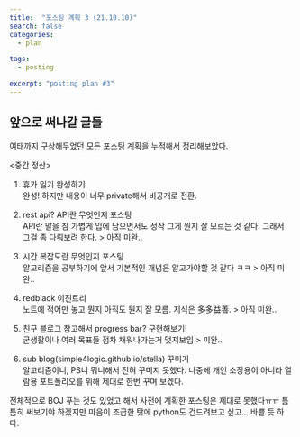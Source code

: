 ```yaml
---
title:  "포스팅 계획 3 (21.10.10)"
search: false
categories: 
  - plan

tags:
  - posting

excerpt: "posting plan #3"
---
```


## 앞으로 써나갈 글들

여태까지 구상해두었던 모든 포스팅 계획을 누적해서 정리해보았다.  

<중간 정산>

1. 휴가 일기 완성하기  
완성! 하지만 내용이 너무 private해서 비공개로 전환.  

2. rest api? API란 무엇인지 포스팅  
API란 말을 참 가볍게 입에 담으면서도 정작 그게 뭔지 잘 모르는 것 같다. 그래서 그걸 좀 다뤄보려 한다. > 아직 미완..  

3. 시간 복잡도란 무엇인지 포스팅  
알고리즘을 공부하기에 앞서 기본적인 개념은 알고가야할 것 같다 ㅋㅋ > 아직 미완..  

4. redblack 이진트리  
노트에 적어만 놓고 뭔지 아직도 뭔지 잘 모름. 지식은 多多益善. > 아직 미완..   

5. 친구 블로그 참고해서 progress bar? 구현해보기!  
군생활이나 여러 목표들 점차 채워나가는거 멋져보임 > 미완..  

6. sub blog(simple4logic.github.io/stella) 꾸미기  
알고리즘이니, PS니 뭐니해서 전혀 꾸미지 못했다. 나중에 개인 소장용이 아니라
열람용 포트폴리오를 위해 제대로 한번 꾸며 보겠다.  

전체적으로 BOJ 푸는 것도 있었고 해서 사전에 계획한 포스팅은 제대로 못했다ㅠㅠ 틈틈히 써보기야 하겠지만 마음이 조급한 탓에 python도 건드려보고 싶고... 바쁠 듯 하다.